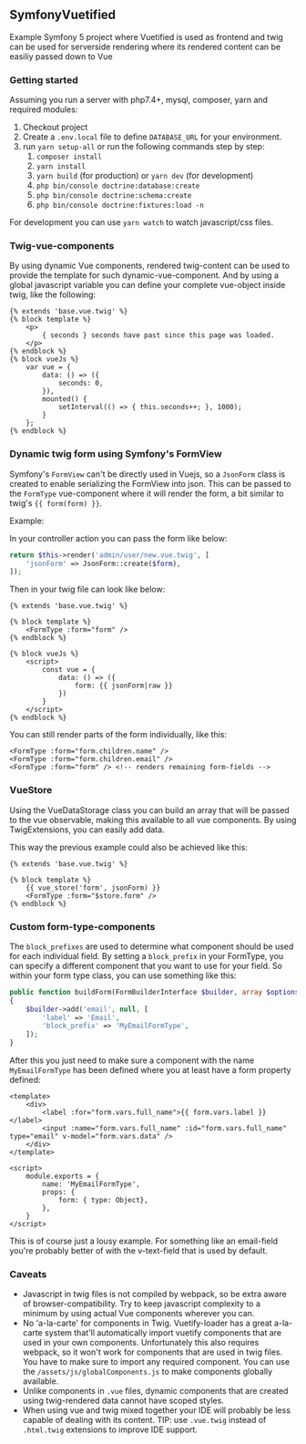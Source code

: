 ## SymfonyVuetified

Example Symfony 5 project where Vuetified is used as frontend and twig can be used for
serverside rendering where its rendered content can be easiliy passed down to Vue


### Getting started

Assuming you run a server with php7.4+, mysql, composer, yarn and required modules:

1) Checkout project
2) Create a `.env.local` file to define `DATABASE_URL` for your environment.
3) run `yarn setup-all` or run the following commands step by step:
    1) `composer install`  
    2) `yarn install`  
    3) `yarn build` (for production) or `yarn dev` (for development)  
    4) `php bin/console doctrine:database:create`  
    5) `php bin/console doctrine:schema:create`  
    6) `php bin/console doctrine:fixtures:load -n`

For development you can use `yarn watch` to watch javascript/css files.


### Twig-vue-components

By using dynamic Vue components, rendered twig-content can be used to provide
the template for such dynamic-vue-component. And by using a global javascript
variable you can define your complete vue-object inside twig, like the
following:

```
{% extends 'base.vue.twig' %}
{% block template %}
    <p>
        { seconds } seconds have past since this page was loaded.
    </p>
{% endblock %}
{% block vueJs %}
    var vue = {
        data: () => ({
            seconds: 0,
        }),
        mounted() {
            setInterval(() => { this.seconds++; }, 1000);
        }
    };
{% endblock %}
```


### Dynamic twig form using Symfony's FormView

Symfony's `FormView` can't be directly used in Vuejs, so a `JsonForm` class is created to enable serializing the FormView into json.
This can be passed to the `FormType` vue-component where it will render the form, a bit similar to twig's `{{ form(form) }}`.

Example:

In your controller action you can pass the form like below:

```php
return $this->render('admin/user/new.vue.twig', [
    'jsonForm' => JsonForm::create($form),
]);
```
Then in your twig file can look like below:
```twig
{% extends 'base.vue.twig' %}

{% block template %}
    <FormType :form="form" />
{% endblock %}

{% block vueJs %}
    <script>
        const vue = {
            data: () => ({
                form: {{ jsonForm|raw }}
            })
        }
    </script>
{% endblock %}
```

You can still render parts of the form individually, like this:
```vue
<FormType :form="form.children.name" />
<FormType :form="form.children.email" />
<FormType :form="form" /> <!-- renders remaining form-fields -->
```

### VueStore

Using the VueDataStorage class you can build an array that will be passed
to the vue observable, making this available to all vue components.
By using TwigExtensions, you can easily add data. 

This way the previous example could also be achieved like this:

```
{% extends 'base.vue.twig' %}

{% block template %}
    {{ vue_store('form', jsonForm) }}
    <FormType :form="$store.form" />
{% endblock %}
```


### Custom form-type-components

The `block_prefixes` are used to determine what component should be used for each individual field. 
By setting a `block_prefix` in your FormType, you can specify a different component that you want to use for your
field. So within your form type class, you can use something like this:
```php
public function buildForm(FormBuilderInterface $builder, array $options): void
{
    $builder->add('email', null, [
        'label' => 'Email',
        'block_prefix' => 'MyEmailFormType',
    ]);
}
```

After this you just need to make sure a component with the name `MyEmailFormType` has been defined where you at least
have a form property defined:
```vue
<template>
    <div>
        <label :for="form.vars.full_name">{{ form.vars.label }}</label>
        <input :name="form.vars.full_name" :id="form.vars.full_name" type="email" v-model="form.vars.data" />
    </div>
</template>

<script>
    module.exports = {
        name: 'MyEmailFormType',
        props: {
            form: { type: Object},
        },
    }
</script>
```

This is of course just a lousy example. For something like an email-field you're probably better of with the
v-text-field that is used by default.

### Caveats
* Javascript in twig files is not compiled by webpack, so be extra aware of browser-compatibility.
Try to keep javascript complexity to a minimum by using actual Vue components wherever you can.
* No 'a-la-carte' for components in Twig. 
Vuetify-loader has a great a-la-carte system that'll automatically import vuetify components that are used in
your own components. Unfortunately this also requires webpack, so it won't work for components that are used
in twig files. You have to make sure to import any required component. You can use the `/assets/js/globalComponents.js`
to make components globally available.
* Unlike components in `.vue` files, dynamic components that are created using twig-rendered data cannot
have scoped styles.
* When using vue and twig mixed together your IDE will probably be less capable of dealing with its content.
  TIP: use `.vue.twig` instead of `.html.twig` extensions to improve IDE support.